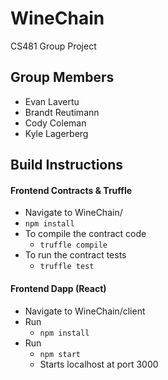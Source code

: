 # WineChain
CS481 Group Project

## Group Members
* Evan Lavertu
* Brandt Reutimann
* Cody Coleman
* Kyle Lagerberg

## Build Instructions
#### Frontend Contracts & Truffle
* Navigate to WineChain/
 * ```npm install```
* To compile the contract code
  * ```truffle compile```
* To run the contract tests
  * ```truffle test```
  
#### Frontend Dapp (React)
* Navigate to WineChain/client
* Run 
  * ```npm install```
* Run 
  * ```npm start```
  * Starts localhost at port 3000

